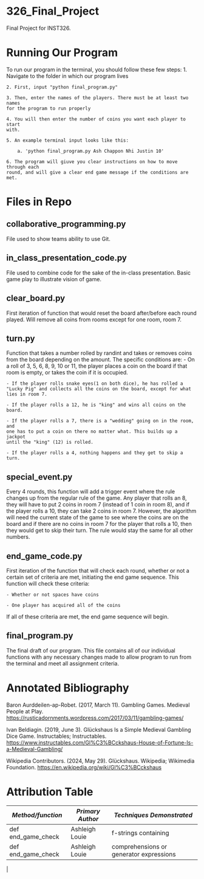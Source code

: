 # 326_Final_Project
Final Project for INST326.

# Running Our Program
To run our program in the terminal, you should follow these few steps:
    1. Navigate to the folder in which our program lives

    2. First, input "python final_program.py"

    3. Then, enter the names of the players. There must be at least two names
    for the program to run properly

    4. You will then enter the number of coins you want each player to start
    with.

    5. An example terminal input looks like this:

        a. 'python final_program.py Ash Chappon Nhi Justin 10'

    6. The program will giuve you clear instructions on how to move through each
    round, and will give a clear end game message if the conditions are met.

# Files in Repo

## collaborative_programming.py
File used to show teams ability to use Git.

## in_class_presentation_code.py
File used to combine code for the sake of the in-class presentation. Basic game 
play to illustrate vision of game.

## clear_board.py
First iteration of function that would reset the board after/before each round
played. Will remove all coins from rooms except for one room, room 7.

## turn.py
Function that takes a number rolled by randint and takes or removes coins 
from the board depending on the amount. The specific conditions are: 
    - On a roll of 3, 5, 6, 8, 9, 10 or 11, the player places a coin on the 
    board if that room is empty, or takes the coin if it is occupied.

    - If the player rolls snake eyes(1 on both dice), he has rolled a 
    "Lucky Pig" and collects all the coins on the board, except for what 
    lies in room 7.

    - If the player rolls a 12, he is "king" and wins all coins on the board.

    - If the player rolls a 7, there is a "wedding" going on in the room, and 
    one has to put a coin on there no matter what. This builds up a jackpot 
    until the "king" (12) is rolled.

    - If the player rolls a 4, nothing happens and they get to skip a turn.

## special_event.py
Every 4 rounds, this function will add a trigger event where the rule changes up
from the regular rule of the game. Any player that rolls an 8, they will have 
to put 2 coins in room 7 (instead of 1 coin in room 8), and if the player rolls
a 10, they can take 2 coins in room 7. However, the algorithm will need the 
current state of the game to see where the coins are on the board and if there
are no coins in room 7 for the player that rolls a 10, then they would get to
skip their turn. The rule would stay the same for all other numbers.

## end_game_code.py
First iteration of the function that will check each round, whether or not a 
certain set of criteria are met, initiating the end game sequence. This function 
will check these criteria:

    - Whether or not spaces have coins

    - One player has acquired all of the coins

If all of these criteria are met, the end game sequence will begin.

## final_program.py
The final draft of our program. This file contains all of our individual 
functions with any necessary changes made to allow program to run from the 
terminal and meet all assignment criteria.

# Annotated Bibliography
Baron Aurddeilen-ap-Robet. (2017, March 11). Gambling Games. Medieval People at 
    Play. https://rusticadornments.wordpress.com/2017/03/11/gambling-games/

Ivan Beldiagin. (2019, June 3). Glückshaus Is a Simple Medieval Gambling Dice 
    Game. Instructables; Instructables. 
    https://www.instructables.com/Gl%C3%BCckshaus-House-of-Fortune-Is-a-Medieval-Gambling/

Wikipedia Contributors. (2024, May 29). Glückshaus. Wikipedia; Wikimedia 
    Foundation. https://en.wikipedia.org/wiki/Gl%C3%BCckshaus

# Attribution Table
|*Method/function*|*Primary Author*|*Techniques Demonstrated*|
|-----------------|----------------|-------------------------|
|def end_game_check|Ashleigh Louie |f-strings containing     |
|def end_game_check|Ashleigh Louie|comprehensions or generator expressions|
|
